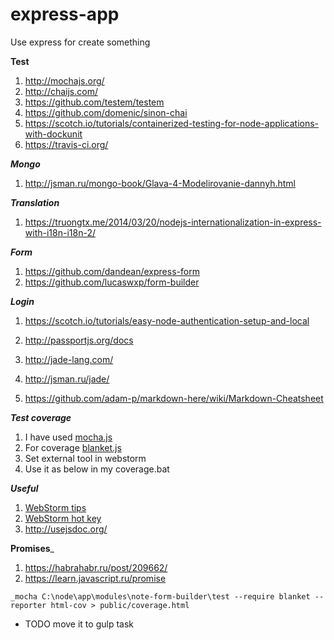 # express-app
Use express for create something

__Test__

1. http://mochajs.org/
2. http://chaijs.com/
3. https://github.com/testem/testem
4. https://github.com/domenic/sinon-chai
5. https://scotch.io/tutorials/containerized-testing-for-node-applications-with-dockunit
6. https://travis-ci.org/

___Mongo___

1. http://jsman.ru/mongo-book/Glava-4-Modelirovanie-dannyh.html

___Translation___

1. https://truongtx.me/2014/03/20/nodejs-internationalization-in-express-with-i18n-i18n-2/

___Form___

1. https://github.com/dandean/express-form
2. https://github.com/lucaswxp/form-builder

___Login___

1. https://scotch.io/tutorials/easy-node-authentication-setup-and-local
2. http://passportjs.org/docs

1. http://jade-lang.com/
2. http://jsman.ru/jade/
3. https://github.com/adam-p/markdown-here/wiki/Markdown-Cheatsheet

___Test coverage___

1. I have used [mocha.js](http://mochajs.org/)
2. For coverage [blanket.js](http://blanketjs.org/)
3. Set external tool in webstorm
4. Use it as below in my coverage.bat

___Useful___

1. [WebStorm tips](https://habrahabr.ru/company/JetBrains/blog/168267/)
2. [WebStorm hot key](http://glide.name/2012/06/php-ide-phpstorm-tips-and-tricks/)
3. http://usejsdoc.org/

__Promises___

1. https://habrahabr.ru/post/209662/
2. https://learn.javascript.ru/promise

```
_mocha C:\node\app\modules\note-form-builder\test --require blanket --reporter html-cov > public/coverage.html 
```

* TODO move it to gulp task
